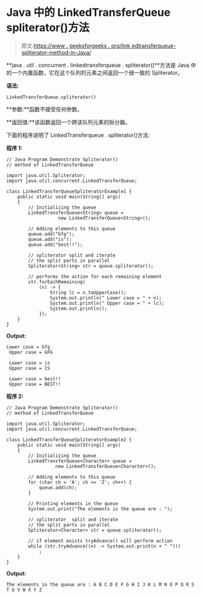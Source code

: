 # Java 中的 LinkedTransferQueue spliterator()方法

> 原文:[https://www . geeksforgeeks . org/link edtransferqueue-spliterator-method-in-Java/](https://www.geeksforgeeks.org/linkedtransferqueue-spliterator-method-in-java/)

**java . util . concurrent . linkedtransferqueue . spliterator()**方法是 Java 中的一个内置函数，它在这个队列的元素之间返回一个弱一致的 Spliterator。

**语法:**

```
LinkedTransferQueue.spliterator()  

```

**参数:**函数不接受任何参数。

**返回值:**该函数返回一个跨该队列元素的拆分器。

下面的程序说明了 LinkedTransferqueue . spliterator()方法:

**程序 1:**

```
// Java Program Demonstrate Spliterator()
// method of LinkedTransferQueue 

import java.util.Spliterator;
import java.util.concurrent.LinkedTransferQueue;

class LinkedTransferQueueSpliteratorExample1 {
    public static void main(String[] args)
    {
        // Initializing the queue
        LinkedTransferQueue<String> queue = 
                   new LinkedTransferQueue<String>();

        // Adding elements to this queue
        queue.add("Gfg");
        queue.add("is");
        queue.add("best!!");

        // spliterator split and iterate
        // the split parts in parallel
        Spliterator<String> str = queue.spliterator();

        // performs the action for each remaining element
        str.forEachRemaining(
            (n) -> {
                String lc = n.toUpperCase();
                System.out.println(" Lower case = " + n);
                System.out.println(" Upper case = " + lc);
                System.out.println();
            });
    }
}
```

**Output:**

```
Lower case = Gfg
 Upper case = GFG

 Lower case = is
 Upper case = IS

 Lower case = best!!
 Upper case = BEST!!

```

**程序 2:**

```
// Java Program Demonstrate Spliterator()
// method of LinkedTransferQueue 

import java.util.Spliterator;
import java.util.concurrent.LinkedTransferQueue;

class LinkedTransferQueueSpliteratorExample2 {
    public static void main(String[] args)
    {
        // Initializing the queue
        LinkedTransferQueue<Character> queue =
                  new LinkedTransferQueue<Character>();

        // Adding elements to this queue
        for (char ch = 'A'; ch <= 'Z'; ch++) {
            queue.add(ch);
        }

        // Printing elements in the queue
        System.out.print("The elements in the queue are : ");

        // spliterator  split and iterate
        // the split parts in parallel
        Spliterator<Character> str = queue.spliterator();

        // if element exists tryAdvance() will perform action
        while (str.tryAdvance((n) -> System.out.print(n + " ")))
            ;
    }
}
```

**Output:**

```
The elements in the queue are : A B C D E F G H I J K L M N O P Q R S T U V W X Y Z

```